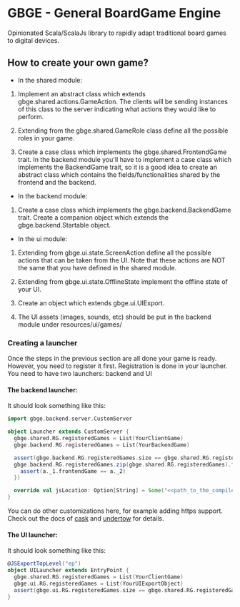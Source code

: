 # GBGE - General BoardGame Engine

 Opinionated Scala/ScalaJs library to rapidly adapt traditional board games to digital devices.
 
 ## How to create your own game? 
 
* In the shared module: 
1. Implement an abstract class which extends gbge.shared.actions.GameAction.
The clients will be sending instances of this class to the server indicating what 
actions they would like to perform.

2. Extending from the gbge.shared.GameRole class define all the possible roles in your game.

3. Create a case class which implements the gbge.shared.FrontendGame trait.
In the backend module you'll have to implement a case class which implements the 
BackendGame trait, so it is a good idea to create an abstract class which contains the 
fields/functionalities shared by the frontend and the backend.

* In the backend module:

1. Create a case class which implements the gbge.backend.BackendGame trait.
Create a companion object which extends the gbge.backend.Startable object.

* In the ui module:

1. Extending from gbge.ui.state.ScreenAction define all the possible actions 
that can be taken from the UI. Note that these actions are NOT the same that you 
have defined in the shared module.

2. Extending from gbge.ui.state.OfflineState implement the offline state of your UI.

3. Create an object which extends gbge.ui.UIExport.

4. The UI assets (images, sounds, etc) should be put in the backend module under
resources/ui/games/<gamename>

### Creating a launcher

Once the steps in the previous section are all done your game is ready.
However, you need to register it first. Registration is done in your launcher.
You need to have two launchers: backend and UI

#### The backend launcher:

It should look something like this: 

``` scala
import gbge.backend.server.CustomServer

object Launcher extends CustomServer {
  gbge.shared.RG.registeredGames = List(YourClientGame)
  gbge.backend.RG.registeredGames = List(YourBackendGame)

  assert(gbge.backend.RG.registeredGames.size == gbge.shared.RG.registeredGames.size)
  gbge.backend.RG.registeredGames.zip(gbge.shared.RG.registeredGames).foreach(a => {
    assert(a._1.frontendGame == a._2)
  })

  override val jsLocation: Option[String] = Some("<<path_to_the_compiled_js_file>>")
}
```

You can do other customizations here, for example adding https support. Check out the docs of 
[cask](https://com-lihaoyi.github.io/cask/) and [undertow](http://undertow.io/) for details.

#### The UI launcher:

It should look something like this:

``` scala
@JSExportTopLevel("ep")
object UILauncher extends EntryPoint {
  gbge.shared.RG.registeredGames = List(YourClientGame)
  gbge.ui.RG.registeredGames = List(YourUIExportObject)
  assert(gbge.ui.RG.registeredGames.size == gbge.shared.RG.registeredGames.size)
}
```


